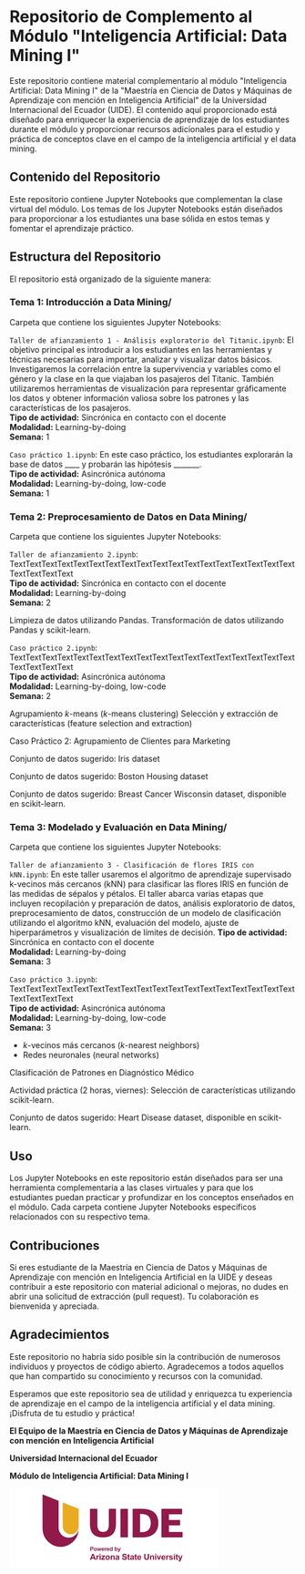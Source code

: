 # Repositorio de Complemento al Módulo "Inteligencia Artificial: Data Mining I"

Este repositorio contiene material complementario al módulo "Inteligencia Artificial: Data Mining I" de la "Maestría en Ciencia de Datos y Máquinas de Aprendizaje con mención en Inteligencia Artificial" de la Universidad Internacional del Ecuador (UIDE). El contenido aquí proporcionado está diseñado para enriquecer la experiencia de aprendizaje de los estudiantes durante el módulo y proporcionar recursos adicionales para el estudio y práctica de conceptos clave en el campo de la inteligencia artificial y el data mining.

## Contenido del Repositorio

Este repositorio contiene Jupyter Notebooks que complementan la clase virtual del módulo. Los temas de los Jupyter Notebooks están diseñados para proporcionar a los estudiantes una base sólida en estos temas y fomentar el aprendizaje práctico.

## Estructura del Repositorio

El repositorio está organizado de la siguiente manera:

### **Tema 1: Introducción a Data Mining/**  
Carpeta que contiene los siguientes Jupyter Notebooks:

  `Taller de afianzamiento 1 - Análisis exploratorio del Titanic.ipynb`: El objetivo principal es introducir a los estudiantes en las herramientas y técnicas necesarias para importar, analizar y visualizar datos básicos. Investigaremos la correlación entre la supervivencia y variables como el género y la clase en la que viajaban los pasajeros del Titanic. También utilizaremos herramientas de visualización para representar gráficamente los datos y obtener información valiosa sobre los patrones y las características de los pasajeros.  
  **Tipo de actividad:** Sincrónica en contacto con el docente  
  **Modalidad:** Learning-by-doing  
  **Semana:** 1  

  `Caso práctico 1.ipynb`: En este caso práctico, los estudiantes explorarán la base de datos ____ y probarán las hipótesis _______.  
  **Tipo de actividad:** Asincrónica autónoma  
  **Modalidad:** Learning-by-doing, low-code   
  **Semana:** 1



### **Tema 2: Preprocesamiento de Datos en Data Mining/**
Carpeta que contiene los siguientes Jupyter Notebooks:

  `Taller de afianzamiento 2.ipynb`: TextTextTextTextTextTextTextTextTextTextTextTextTextTextTextTextTextTextTextTextTextText  
  **Tipo de actividad:** Sincrónica en contacto con el docente  
  **Modalidad:** Learning-by-doing  
  **Semana:** 2  

  Limpieza de datos utilizando Pandas.
  Transformación de datos utilizando Pandas y scikit-learn.

  `Caso práctico 2.ipynb`: TextTextTextTextTextTextTextTextTextTextTextTextTextTextTextTextTextTextTextTextTextText  
  **Tipo de actividad:** Asincrónica autónoma  
  **Modalidad:** Learning-by-doing, low-code    
  **Semana:** 2

  Agrupamiento *k*-means (*k*-means clustering)
  Selección y extracción de características (feature selection and extraction)

  Caso Práctico 2: Agrupamiento de Clientes para Marketing

  Conjunto de datos sugerido: 
  Iris dataset

Conjunto de datos sugerido: Boston Housing dataset

Conjunto de datos sugerido: Breast Cancer Wisconsin dataset, disponible en scikit-learn.


### **Tema 3: Modelado y Evaluación en Data Mining/**
Carpeta que contiene los siguientes Jupyter Notebooks:

  `Taller de afianzamiento 3 - Clasificación de flores IRIS con kNN.ipynb`: En este taller usaremos el algoritmo de aprendizaje supervisado k-vecinos más cercanos (kNN) para clasificar las flores IRIS en función de las medidas de sépalos y pétalos. El taller abarca varias etapas que incluyen recopilación y preparación de datos, análisis exploratorio de datos, preprocesamiento de datos, construcción de un modelo de clasificación utilizando el algoritmo kNN, evaluación del modelo, ajuste de hiperparámetros y visualización de límites de decisión.
  **Tipo de actividad:** Sincrónica en contacto con el docente  
  **Modalidad:** Learning-by-doing  
  **Semana:** 3  

  `Caso práctico 3.ipynb`: TextTextTextTextTextTextTextTextTextTextTextTextTextTextTextTextTextTextTextTextTextText  
  **Tipo de actividad:** Asincrónica autónoma  
  **Modalidad:** Learning-by-doing, low-code  
  **Semana:** 3

  - *k*-vecinos más cercanos (*k*-nearest neighbors)
  - Redes neuronales (neural networks)

Clasificación de Patrones en Diagnóstico Médico

  Actividad práctica (2 horas, viernes): Selección de características utilizando scikit-learn.

Conjunto de datos sugerido: Heart Disease dataset, disponible en scikit-learn.





## Uso

Los Jupyter Notebooks en este repositorio están diseñados para ser una herramienta complementaria a las clases virtuales y para que los estudiantes puedan practicar y profundizar en los conceptos enseñados en el módulo. Cada carpeta contiene Jupyter Notebooks específicos relacionados con su respectivo tema.

## Contribuciones

Si eres estudiante de la Maestría en Ciencia de Datos y Máquinas de Aprendizaje con mención en Inteligencia Artificial en la UIDE y deseas contribuir a este repositorio con material adicional o mejoras, no dudes en abrir una solicitud de extracción (pull request). Tu colaboración es bienvenida y apreciada.

## Agradecimientos

Este repositorio no habría sido posible sin la contribución de numerosos individuos y proyectos de código abierto. Agradecemos a todos aquellos que han compartido su conocimiento y recursos con la comunidad.

Esperamos que este repositorio sea de utilidad y enriquezca tu experiencia de aprendizaje en el campo de la inteligencia artificial y el data mining. ¡Disfruta de tu estudio y práctica!


**El Equipo de la Maestría en Ciencia de Datos y Máquinas de Aprendizaje con mención en Inteligencia Artificial**

**Universidad Internacional del Ecuador**

**Módulo de Inteligencia Artificial: Data Mining I**

![Logo de la Universidad Internacional del Ecuador](UIDElogo.png)
